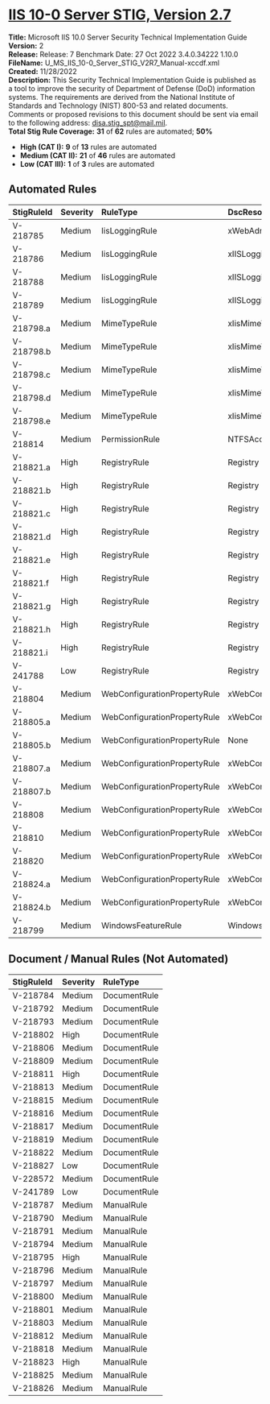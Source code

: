 # [IIS 10-0 Server STIG, Version 2.7](https://github.com/Microsoft/PowerStig/wiki/IISServer-10.0-2.7)

**Title:** Microsoft IIS 10.0 Server Security Technical Implementation Guide  
**Version:** 2  
**Release:** Release: 7 Benchmark Date: 27 Oct 2022 3.4.0.34222 1.10.0  
**FileName:** U_MS_IIS_10-0_Server_STIG_V2R7_Manual-xccdf.xml  
**Created:** 11/28/2022  
**Description:** This Security Technical Implementation Guide is published as a tool to improve the security of Department of Defense (DoD) information systems. The requirements are derived from the National Institute of Standards and Technology (NIST) 800-53 and related documents. Comments or proposed revisions to this document should be sent via email to the following address: disa.stig_spt@mail.mil.  
**Total Stig Rule Coverage:** **31** of **62** rules are automated; **50%**

* **High (CAT I):** **9** of **13** rules are automated
* **Medium (CAT II):** **21** of **46** rules are automated
* **Low (CAT III):** **1** of **3** rules are automated

## Automated Rules

| StigRuleId | Severity | RuleType | DscResource | DuplicateOf |
| :---- | :---- | :---- | :---- | :---- |
| V-218785 | Medium | IisLoggingRule | xWebAdministration |  |
| V-218786 | Medium | IisLoggingRule | xIISLogging |  |
| V-218788 | Medium | IisLoggingRule | xIISLogging |  |
| V-218789 | Medium | IisLoggingRule | xIISLogging |  |
| V-218798.a | Medium | MimeTypeRule | xIisMimeTypeMapping |  |
| V-218798.b | Medium | MimeTypeRule | xIisMimeTypeMapping |  |
| V-218798.c | Medium | MimeTypeRule | xIisMimeTypeMapping |  |
| V-218798.d | Medium | MimeTypeRule | xIisMimeTypeMapping |  |
| V-218798.e | Medium | MimeTypeRule | xIisMimeTypeMapping |  |
| V-218814 | Medium | PermissionRule | NTFSAccessEntry |  |
| V-218821.a | High | RegistryRule | Registry |  |
| V-218821.b | High | RegistryRule | Registry |  |
| V-218821.c | High | RegistryRule | Registry |  |
| V-218821.d | High | RegistryRule | Registry |  |
| V-218821.e | High | RegistryRule | Registry |  |
| V-218821.f | High | RegistryRule | Registry |  |
| V-218821.g | High | RegistryRule | Registry |  |
| V-218821.h | High | RegistryRule | Registry |  |
| V-218821.i | High | RegistryRule | Registry |  |
| V-241788 | Low | RegistryRule | Registry |  |
| V-218804 | Medium | WebConfigurationPropertyRule | xWebConfigKeyValue |  |
| V-218805.a | Medium | WebConfigurationPropertyRule | xWebConfigKeyValue |  |
| V-218805.b | Medium | WebConfigurationPropertyRule | None | V-218804 |
| V-218807.a | Medium | WebConfigurationPropertyRule | xWebConfigKeyValue |  |
| V-218807.b | Medium | WebConfigurationPropertyRule | xWebConfigKeyValue |  |
| V-218808 | Medium | WebConfigurationPropertyRule | xWebConfigKeyValue |  |
| V-218810 | Medium | WebConfigurationPropertyRule | xWebConfigKeyValue |  |
| V-218820 | Medium | WebConfigurationPropertyRule | xWebConfigKeyValue |  |
| V-218824.a | Medium | WebConfigurationPropertyRule | xWebConfigKeyValue |  |
| V-218824.b | Medium | WebConfigurationPropertyRule | xWebConfigKeyValue |  |
| V-218799 | Medium | WindowsFeatureRule | WindowsFeature |  |

## Document / Manual Rules (Not Automated)

| StigRuleId | Severity | RuleType |
| :---- | :---- | :---- |
| V-218784 | Medium | DocumentRule |
| V-218792 | Medium | DocumentRule |
| V-218793 | Medium | DocumentRule |
| V-218802 | High | DocumentRule |
| V-218806 | Medium | DocumentRule |
| V-218809 | Medium | DocumentRule |
| V-218811 | High | DocumentRule |
| V-218813 | Medium | DocumentRule |
| V-218815 | Medium | DocumentRule |
| V-218816 | Medium | DocumentRule |
| V-218817 | Medium | DocumentRule |
| V-218819 | Medium | DocumentRule |
| V-218822 | Medium | DocumentRule |
| V-218827 | Low | DocumentRule |
| V-228572 | Medium | DocumentRule |
| V-241789 | Low | DocumentRule |
| V-218787 | Medium | ManualRule |
| V-218790 | Medium | ManualRule |
| V-218791 | Medium | ManualRule |
| V-218794 | Medium | ManualRule |
| V-218795 | High | ManualRule |
| V-218796 | Medium | ManualRule |
| V-218797 | Medium | ManualRule |
| V-218800 | Medium | ManualRule |
| V-218801 | Medium | ManualRule |
| V-218803 | Medium | ManualRule |
| V-218812 | Medium | ManualRule |
| V-218818 | Medium | ManualRule |
| V-218823 | High | ManualRule |
| V-218825 | Medium | ManualRule |
| V-218826 | Medium | ManualRule |
